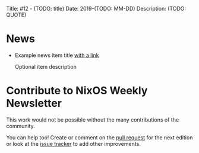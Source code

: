 Title: #12 - (TODO: title)
Date: 2019-(TODO: MM-DD)
Description: (TODO: QUOTE)

# News

- Example news item title [with a link](http://example.com)

  Optional item description


# Contribute to NixOS Weekly Newsletter

This work would not be possible without the many contributions of the community.

You can help too! Create or comment on the [pull request](https://github.com/NixOS/nixos-weekly/pulls)
for the next edition or look at the
[issue tracker](https://github.com/NixOS/nixos-weekly/issues) to add other improvements.

